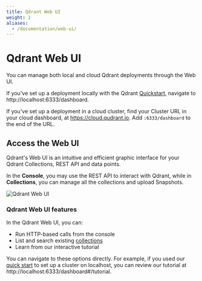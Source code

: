 ```yaml
---
title: Qdrant Web UI
weight: 1
aliases:
  - /documentation/web-ui/
---
```


# Qdrant Web UI

You can manage both local and cloud Qdrant deployments through the Web UI.

If you've set up a deployment locally with the Qdrant [Quickstart](/documentation/quick-start/),
navigate to http://localhost:6333/dashboard.

If you've set up a deployment in a cloud cluster, find your Cluster URL in your
cloud dashboard, at https://cloud.qudrant.io. Add `:6333/dashboard` to the end
of the URL. 

## Access the Web UI

Qdrant's Web UI is an intuitive and efficient graphic interface for your Qdrant Collections, REST API and data points.

In the **Console**, you may use the REST API to interact with Qdrant, while in **Collections**, you can manage all the collections and upload Snapshots. 

![Qdrant Web UI](/articles_data/qdrant-1.3.x/web-ui.png)

### Qdrant Web UI features

In the Qdrant Web UI, you can:

- Run HTTP-based calls from the console
- List and search existing [collections](/documentation/concepts/collections/)
- Learn from our interactive tutorial

You can navigate to these options directly. For example, if you used our 
[quick start](/documentation/quick-start/) to set up a cluster on localhost,
you can review our tutorial at http://localhost:6333/dashboard#/tutorial.

